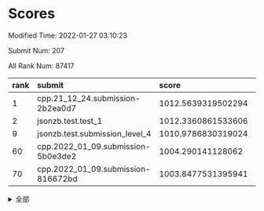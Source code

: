 # Scores

Modified Time: 2022-01-27 03:10:23

Submit Num: 207

All Rank Num: 87417

| rank |               submit               |       score        |       sigma        | pk_num |
| :--- | :--------------------------------- | :----------------- | :----------------- | :----- |
| 1    | cpp.21_12_24.submission-2b2ea0d7   | 1012.5639319502294 | 0.8297465304760797 | 1687   |
| 2    | jsonzb.test.test_1                 | 1012.3360861533606 | 0.7847091330279167 | 1682   |
| 9    | jsonzb.test.submission_level_4     | 1010.9786830319024 | 0.7716160302232911 | 1693   |
| 60   | cpp.2022_01_09.submission-5b0e3de2 | 1004.290141128062  | 0.7289719245647812 | 1690   |
| 70   | cpp.2022_01_09.submission-816672bd | 1003.8477531395941 | 0.7222633787635405 | 1692   |


<details>
<summary>全部</summary>

| rank |                 submit                 |       score        |       sigma        | pk_num |
| :--- | :------------------------------------- | :----------------- | :----------------- | :----- |
| 1    | cpp.21_12_24.submission-2b2ea0d7       | 1012.5639319502294 | 0.8297465304760797 | 1687   |
| 2    | jsonzb.test.test_1                     | 1012.3360861533606 | 0.7847091330279167 | 1682   |
| 3    | gobigger.level_3.submission_level_3_16 | 1012.113304495313  | 0.7888465891219305 | 1684   |
| 4    | gobigger.level_3.submission_level_3_43 | 1011.8798589491975 | 0.7730139321599853 | 1688   |
| 5    | gobigger.level_3.submission_level_3_44 | 1011.2925815219312 | 0.7630433422462742 | 1692   |
| 6    | gobigger.level_3.submission_level_3_32 | 1011.2126093550594 | 0.7826198827785428 | 1691   |
| 7    | gobigger.level_3.submission_level_3_49 | 1011.0759483052813 | 0.7941375939596736 | 1691   |
| 8    | gobigger.level_3.submission_level_3_40 | 1010.9937160032065 | 0.7861562607634691 | 1693   |
| 9    | jsonzb.test.submission_level_4         | 1010.9786830319024 | 0.7716160302232911 | 1693   |
| 10   | gobigger.level_3.submission_level_3_46 | 1010.9025125646383 | 0.7687248643067568 | 1688   |
| 11   | gobigger.level_3.submission_level_3_42 | 1010.8627861080669 | 0.7615377693377066 | 1688   |
| 12   | gobigger.level_3.submission_level_3_6  | 1010.7857309643767 | 0.7777980677522347 | 1691   |
| 13   | gobigger.level_3.submission_level_3_39 | 1010.7836785027174 | 0.7458637688596881 | 1689   |
| 14   | gobigger.level_3.submission_level_3_12 | 1010.6708560933981 | 0.7791537588612116 | 1694   |
| 15   | gobigger.level_3.submission_level_3_38 | 1010.631321375583  | 0.766708843287951  | 1686   |
| 16   | gobigger.level_3.submission_level_3_31 | 1010.6018923174399 | 0.7715909719464669 | 1688   |
| 17   | gobigger.level_3.submission_level_3_10 | 1010.557972838426  | 0.7421553355876138 | 1685   |
| 18   | gobigger.level_3.submission_level_3_20 | 1010.5296405143624 | 0.7745727212735477 | 1690   |
| 19   | gobigger.level_3.submission_level_3_26 | 1010.515586761137  | 0.7599113886562011 | 1687   |
| 20   | gobigger.level_3.submission_level_3_41 | 1010.4656757868837 | 0.7638408566449509 | 1691   |
| 21   | gobigger.level_3.submission_level_3_27 | 1010.4089803125319 | 0.7526828662405127 | 1685   |
| 22   | gobigger.level_3.submission_level_3_3  | 1010.3269077285992 | 0.7624716471433215 | 1685   |
| 23   | gobigger.level_3.submission_level_3_48 | 1010.1951880710866 | 0.7725211323843045 | 1688   |
| 24   | gobigger.level_3.submission_level_3_11 | 1010.1166398343315 | 0.7758652511794318 | 1683   |
| 25   | gobigger.level_3.submission_level_3_18 | 1010.100507800439  | 0.7704342105833858 | 1695   |
| 26   | gobigger.level_3.submission_level_3_9  | 1010.0872111594564 | 0.7801353100748886 | 1688   |
| 27   | gobigger.level_3.submission_level_3_30 | 1010.0404561301315 | 0.7462168425903883 | 1690   |
| 28   | gobigger.level_3.submission_level_3_22 | 1010.0389452358576 | 0.768906545810206  | 1692   |
| 29   | gobigger.level_3.submission_level_3_2  | 1009.9963466836692 | 0.7507494671467361 | 1687   |
| 30   | gobigger.level_3.submission_level_3_29 | 1009.9840936675117 | 0.7675294546217428 | 1688   |
| 31   | gobigger.level_3.submission_level_3_24 | 1009.9731941260756 | 0.765525608296504  | 1687   |
| 32   | gobigger.level_3.submission_level_3_14 | 1009.9719091609702 | 0.7446668014961081 | 1692   |
| 33   | gobigger.level_3.submission_level_3_15 | 1009.9526811666271 | 0.7288885592719041 | 1693   |
| 34   | gobigger.level_3.submission_level_3_5  | 1009.9230215554481 | 0.7505827769901994 | 1689   |
| 35   | gobigger.level_3.submission_level_3_7  | 1009.8333992971219 | 0.7596029089022319 | 1687   |
| 36   | gobigger.level_3.submission_level_3_13 | 1009.8038440286573 | 0.7804332043518677 | 1685   |
| 37   | gobigger.level_3.submission_level_3_28 | 1009.7692465518859 | 0.7730435805070985 | 1691   |
| 38   | gobigger.level_3.submission_level_3_21 | 1009.7449356265673 | 0.7413445820540241 | 1689   |
| 39   | gobigger.level_3.submission_level_3_47 | 1009.7375154603328 | 0.7590716720605548 | 1690   |
| 40   | gobigger.level_3.submission_level_3_25 | 1009.726829369465  | 0.762277547921469  | 1690   |
| 41   | gobigger.level_3.submission_level_3_23 | 1009.5886132526085 | 0.7593393251173908 | 1689   |
| 42   | gobigger.level_3.submission_level_3_0  | 1009.5239611526549 | 0.7657703187663437 | 1685   |
| 43   | gobigger.level_3.submission_level_3_33 | 1009.5135762229753 | 0.7454670009226608 | 1688   |
| 44   | gobigger.level_3.submission_level_3_1  | 1009.3743274575822 | 0.7487042001829057 | 1689   |
| 45   | gobigger.level_3.submission_level_3_35 | 1009.3224483028384 | 0.7539044132470045 | 1688   |
| 46   | gobigger.level_3.submission_level_3_4  | 1009.0949328814347 | 0.759345838100087  | 1689   |
| 47   | gobigger.level_3.submission_level_3_34 | 1009.0667188155809 | 0.741344612279829  | 1690   |
| 48   | gobigger.level_3.submission_level_3_19 | 1009.0524176645349 | 0.7485464069258088 | 1690   |
| 49   | gobigger.level_3.submission_level_3_17 | 1008.7790631212508 | 0.7417902107501706 | 1690   |
| 50   | gobigger.level_3.submission_level_3_8  | 1008.660415419675  | 0.7364811651857033 | 1685   |
| 51   | gobigger.level_3.submission_level_3_36 | 1008.4941597938731 | 0.7422572023104788 | 1688   |
| 52   | gobigger.level_3.submission_level_3_37 | 1008.4161332431992 | 0.7293736207540767 | 1685   |
| 53   | gobigger.level_3.submission_level_3_45 | 1008.3709162981324 | 0.740204602966074  | 1687   |
| 54   | gobigger.level_1.submission_level_1_17 | 1004.8278998673776 | 0.7116362174755382 | 1683   |
| 55   | gobigger.level_1.submission_level_1_6  | 1004.8185205662624 | 0.7163358513001278 | 1691   |
| 56   | gobigger.level_1.submission_level_1_39 | 1004.5518470860972 | 0.7121908551600383 | 1693   |
| 57   | gobigger.level_1.submission_level_1_16 | 1004.5360077537154 | 0.7184865204994063 | 1692   |
| 58   | gobigger.level_1.submission_level_1_38 | 1004.5081954103383 | 0.7120952382672245 | 1686   |
| 59   | gobigger.level_1.submission_level_1_1  | 1004.4416820897497 | 0.7228034172068245 | 1696   |
| 60   | cpp.2022_01_09.submission-5b0e3de2     | 1004.290141128062  | 0.7289719245647812 | 1690   |
| 61   | gobigger.level_1.submission_level_1_27 | 1004.1979435137811 | 0.7206612618443133 | 1687   |
| 62   | gobigger.level_1.submission_level_1_23 | 1004.1406029470473 | 0.721910386553505  | 1686   |
| 63   | gobigger.level_1.submission_level_1_40 | 1004.1097817954724 | 0.723321497949979  | 1694   |
| 64   | gobigger.level_1.submission_level_1_36 | 1004.0890198022488 | 0.7257055860660354 | 1682   |
| 65   | gobigger.level_1.submission_level_1_7  | 1004.08394335782   | 0.7288387643921421 | 1691   |
| 66   | gobigger.level_1.submission_level_1_26 | 1004.0012693424183 | 0.725331138889317  | 1689   |
| 67   | gobigger.level_1.submission_level_1_47 | 1003.9029367102482 | 0.7170687843219141 | 1689   |
| 68   | gobigger.level_1.submission_level_1_13 | 1003.885712019895  | 0.7259114507872588 | 1686   |
| 69   | gobigger.level_1.submission_level_1_37 | 1003.8596145377369 | 0.7219801578862605 | 1686   |
| 70   | cpp.2022_01_09.submission-816672bd     | 1003.8477531395941 | 0.7222633787635405 | 1692   |
| 71   | gobigger.level_1.submission_level_1_9  | 1003.6611945439158 | 0.710189418044127  | 1687   |
| 72   | gobigger.level_1.submission_level_1_49 | 1003.5537310305016 | 0.7183214630155732 | 1687   |
| 73   | gobigger.level_1.submission_level_1_24 | 1003.5264956388942 | 0.7108875360768933 | 1686   |
| 74   | gobigger.level_1.submission_level_1_4  | 1003.5028133704645 | 0.7126664484673757 | 1692   |
| 75   | gobigger.level_1.submission_level_1_21 | 1003.3472739948294 | 0.7159888468419591 | 1695   |
| 76   | gobigger.level_1.submission_level_1_25 | 1003.2637025954846 | 0.7199417953338277 | 1687   |
| 77   | gobigger.level_1.submission_level_1_32 | 1003.2591620131737 | 0.7183668477648352 | 1688   |
| 78   | gobigger.level_1.submission_level_1_30 | 1003.245743068985  | 0.7161819872725608 | 1689   |
| 79   | gobigger.level_1.submission_level_1_28 | 1003.2221726168611 | 0.7085687622340405 | 1690   |
| 80   | gobigger.level_1.submission_level_1_0  | 1003.1961057300435 | 0.7187724223257036 | 1688   |
| 81   | gobigger.level_1.submission_level_1_44 | 1003.0780315537112 | 0.7136566463031623 | 1689   |
| 82   | gobigger.level_1.submission_level_1_22 | 1003.0760271270175 | 0.7248279400399236 | 1687   |
| 83   | gobigger.level_1.submission_level_1_33 | 1003.0664777564377 | 0.7150666999472813 | 1693   |
| 84   | gobigger.level_1.submission_level_1_45 | 1003.0532034591495 | 0.7206723119034454 | 1698   |
| 85   | gobigger.level_1.submission_level_1_3  | 1003.0474655750504 | 0.71366504401066   | 1694   |
| 86   | gobigger.level_1.submission_level_1_10 | 1002.9922743156777 | 0.717885335302795  | 1691   |
| 87   | gobigger.level_1.submission_level_1_20 | 1002.9131483848937 | 0.7194880741659248 | 1690   |
| 88   | gobigger.level_1.submission_level_1_12 | 1002.833083813121  | 0.7078534842504052 | 1689   |
| 89   | gobigger.level_1.submission_level_1_35 | 1002.7834923189271 | 0.71831989604353   | 1687   |
| 90   | gobigger.level_1.submission_level_1_42 | 1002.7488446624305 | 0.7063823904355024 | 1684   |
| 91   | gobigger.level_1.submission_level_1_14 | 1002.7424598189007 | 0.7064561877212467 | 1690   |
| 92   | gobigger.level_1.submission_level_1_8  | 1002.7238614366839 | 0.7221547319928276 | 1686   |
| 93   | gobigger.level_1.submission_level_1_18 | 1002.7017390618823 | 0.7225934583933566 | 1687   |
| 94   | gobigger.level_1.submission_level_1_41 | 1002.6026516194447 | 0.7108989827285649 | 1687   |
| 95   | gobigger.level_1.submission_level_1_48 | 1002.59529250488   | 0.7070085979816906 | 1689   |
| 96   | gobigger.level_1.submission_level_1_46 | 1002.5675264007855 | 0.7106931229746721 | 1697   |
| 97   | gobigger.level_1.submission_level_1_29 | 1002.5199629657889 | 0.7167000747197174 | 1691   |
| 98   | gobigger.level_1.submission_level_1_5  | 1002.519693781008  | 0.7093689252663565 | 1689   |
| 99   | gobigger.level_1.submission_level_1_43 | 1002.4484339112329 | 0.7102843724709285 | 1691   |
| 100  | gobigger.level_1.submission_level_1_19 | 1002.4375583826466 | 0.7132735898260556 | 1690   |
| 101  | gobigger.level_1.submission_level_1_34 | 1002.3769602662861 | 0.7080432628283451 | 1690   |
| 102  | gobigger.level_1.submission_level_1_31 | 1002.3090607720302 | 0.7092852460019583 | 1684   |
| 103  | gobigger.level_1.submission_level_1_2  | 1002.2600580485979 | 0.7201631142771001 | 1694   |
| 104  | gobigger.level_1.submission_level_1_11 | 1002.2518117479275 | 0.7165188238177801 | 1687   |
| 105  | gobigger.level_1.submission_level_1_15 | 1001.6958346346969 | 0.7128514858887524 | 1692   |
| 106  | gobigger.random.submission_random_19   | 997.2939331843031  | 0.7051465767802794 | 1690   |
| 107  | gobigger.random.submission_random_30   | 997.0404118712959  | 0.711196458769461  | 1690   |
| 108  | gobigger.random.submission_random_5    | 996.9256581611751  | 0.7125710533454027 | 1688   |
| 109  | gobigger.random.submission_random_32   | 996.8874794489732  | 0.7101028497209568 | 1685   |
| 110  | gobigger.random.submission_random_3    | 996.8650534988295  | 0.7154240092916276 | 1692   |
| 111  | gobigger.random.submission_random_21   | 996.7688996490859  | 0.7257632278995869 | 1693   |
| 112  | gobigger.random.submission_random_14   | 996.7401587495463  | 0.7184372664789094 | 1690   |
| 113  | gobigger.random.submission_random_23   | 996.6576747448194  | 0.6952717730469428 | 1697   |
| 114  | gobigger.random.submission_random_33   | 996.6552596337622  | 0.7204793901391651 | 1692   |
| 115  | gobigger.random.submission_random_38   | 996.6458526356053  | 0.7080981257596024 | 1691   |
| 116  | gobigger.random.submission_random_37   | 996.6275823444447  | 0.6968183992910119 | 1691   |
| 117  | gobigger.random.submission_random_11   | 996.5797581410187  | 0.7224644284025543 | 1687   |
| 118  | gobigger.random.submission_random_39   | 996.4646975396076  | 0.7187136792372338 | 1684   |
| 119  | gobigger.random.submission_random_2    | 996.4558795857698  | 0.7074513033517147 | 1692   |
| 120  | gobigger.random.submission_random_29   | 996.4434732007     | 0.7073434529819964 | 1685   |
| 121  | gobigger.random.submission_random_1    | 996.3869049471098  | 0.7137340818486704 | 1693   |
| 122  | gobigger.random.submission_random_28   | 996.3403116057228  | 0.7135104389385063 | 1686   |
| 123  | gobigger.random.submission_random_4    | 996.3381014307907  | 0.7044744052086336 | 1687   |
| 124  | gobigger.random.submission_random_42   | 996.2355086481799  | 0.6956399458615328 | 1693   |
| 125  | gobigger.random.submission_random_46   | 996.2201935308484  | 0.7076574258333371 | 1686   |
| 126  | gobigger.random.submission_random_6    | 996.1622343110987  | 0.7172032921224343 | 1690   |
| 127  | gobigger.random.submission_random_12   | 996.1487223696272  | 0.7228697102976772 | 1689   |
| 128  | gobigger.random.submission_random_36   | 996.1185705373213  | 0.7117359244512876 | 1686   |
| 129  | gobigger.random.submission_random_24   | 996.0147289610036  | 0.7052175855717139 | 1694   |
| 130  | gobigger.random.submission_random_25   | 995.9151990721645  | 0.7106297896703143 | 1686   |
| 131  | gobigger.random.submission_random_48   | 995.8725495717086  | 0.7023688611175286 | 1687   |
| 132  | gobigger.random.submission_random_34   | 995.8358196529399  | 0.699688277054065  | 1687   |
| 133  | gobigger.random.submission_random_35   | 995.7204289642316  | 0.6978928668505187 | 1691   |
| 134  | gobigger.random.submission_random_43   | 995.7020932763456  | 0.7180657023760415 | 1689   |
| 135  | gobigger.random.submission_random_9    | 995.6548778544035  | 0.7185553708463224 | 1689   |
| 136  | gobigger.random.submission_random_41   | 995.6548511509098  | 0.7214529035681131 | 1686   |
| 137  | gobigger.random.submission_random_49   | 995.6394171455606  | 0.7122897073731335 | 1687   |
| 138  | gobigger.random.submission_random_10   | 995.6232268119934  | 0.7074130199400324 | 1687   |
| 139  | gobigger.random.submission_random_7    | 995.5893166301407  | 0.7131172097445787 | 1692   |
| 140  | gobigger.random.submission_random_40   | 995.5742945280322  | 0.7054105746082353 | 1694   |
| 141  | gobigger.random.submission_random_0    | 995.5572064388815  | 0.7103479986989896 | 1692   |
| 142  | gobigger.random.submission_random_18   | 995.3830440977288  | 0.7167297865701012 | 1692   |
| 143  | gobigger.random.submission_random_45   | 995.2834203641867  | 0.709885207586155  | 1691   |
| 144  | gobigger.random.submission_random_20   | 995.2728301333768  | 0.7151308337791908 | 1694   |
| 145  | gobigger.random.submission_random_26   | 995.1878580982718  | 0.7154535126023694 | 1692   |
| 146  | gobigger.random.submission_random_44   | 995.1770962004505  | 0.7126886212030643 | 1692   |
| 147  | gobigger.random.submission_random_47   | 995.0930815060935  | 0.7356779262405267 | 1689   |
| 148  | gobigger.random.submission_random_17   | 995.061621546516   | 0.7030660363329245 | 1691   |
| 149  | gobigger.random.submission_random_16   | 995.0102383812759  | 0.7147164497955522 | 1690   |
| 150  | gobigger.random.submission_random_22   | 994.9708545758124  | 0.7043059823413539 | 1696   |
| 151  | gobigger.random.submission_random_8    | 994.9151238198989  | 0.7091094604329805 | 1686   |
| 152  | gobigger.random.submission_random_27   | 994.877457418181   | 0.7295786760868602 | 1689   |
| 153  | gobigger.random.submission_random_15   | 994.6287168231585  | 0.7218611800886089 | 1692   |
| 154  | gobigger.level_2.submission_level_2_46 | 994.5981037011276  | 0.7212907290969552 | 1690   |
| 155  | gobigger.level_2.submission_level_2_25 | 994.5522072052624  | 0.7287034548476254 | 1686   |
| 156  | gobigger.level_2.submission_level_2_39 | 994.4584240022855  | 0.7344205056542346 | 1688   |
| 157  | gobigger.random.submission_random_13   | 994.3157505887588  | 0.708482423662624  | 1690   |
| 158  | gobigger.random.submission_random_31   | 994.2213542664746  | 0.7111025376030973 | 1690   |
| 159  | gobigger.level_2.submission_level_2_49 | 994.086437390614   | 0.723065939464936  | 1692   |
| 160  | gobigger.level_2.submission_level_2_17 | 993.3976258281906  | 0.7345217378090866 | 1692   |
| 161  | gobigger.level_2.submission_level_2_31 | 993.0597983500583  | 0.7346690305553926 | 1692   |
| 162  | gobigger.level_2.submission_level_2_10 | 993.0059790876054  | 0.7405051618234474 | 1691   |
| 163  | gobigger.level_2.submission_level_2_1  | 992.946280979008   | 0.7309831471143147 | 1691   |
| 164  | gobigger.level_2.submission_level_2_24 | 992.7628599066456  | 0.7530542757237292 | 1690   |
| 165  | gobigger.level_2.submission_level_2_18 | 992.6844663937784  | 0.736128458386042  | 1687   |
| 166  | gobigger.level_2.submission_level_2_13 | 992.6101722154933  | 0.7402587361988365 | 1695   |
| 167  | gobigger.level_2.submission_level_2_16 | 992.594815445057   | 0.7501807002293027 | 1679   |
| 168  | gobigger.level_2.submission_level_2_6  | 992.4789959851375  | 0.7477342004335641 | 1690   |
| 169  | gobigger.level_2.submission_level_2_36 | 992.4084855270679  | 0.7550963147370339 | 1691   |
| 170  | gobigger.level_2.submission_level_2_15 | 992.3935118571738  | 0.7483208810164138 | 1685   |
| 171  | gobigger.level_2.submission_level_2_29 | 992.3591195209194  | 0.7271369892314606 | 1689   |
| 172  | gobigger.level_2.submission_level_2_38 | 992.327356554969   | 0.7456123558503567 | 1688   |
| 173  | gobigger.level_2.submission_level_2_34 | 992.293138886846   | 0.7361779381156448 | 1694   |
| 174  | gobigger.level_2.submission_level_2_20 | 992.2734221634271  | 0.7464556531629566 | 1685   |
| 175  | gobigger.level_2.submission_level_2_5  | 992.2421602729673  | 0.7476944346708381 | 1684   |
| 176  | gobigger.level_2.submission_level_2_40 | 992.1699452283182  | 0.7576795578587255 | 1689   |
| 177  | gobigger.level_2.submission_level_2_48 | 992.1377708001577  | 0.7539056681991125 | 1689   |
| 178  | gobigger.level_2.submission_level_2_21 | 992.0197288260935  | 0.7488466696618684 | 1685   |
| 179  | gobigger.level_2.submission_level_2_23 | 991.9468548322001  | 0.751935101261891  | 1688   |
| 180  | gobigger.level_2.submission_level_2_26 | 991.9323159775238  | 0.7292555608892899 | 1688   |
| 181  | gobigger.level_2.submission_level_2_35 | 991.9231846369973  | 0.7484981507927795 | 1691   |
| 182  | gobigger.level_2.submission_level_2_11 | 991.8243334039558  | 0.7320545704762693 | 1687   |
| 183  | gobigger.level_2.submission_level_2_3  | 991.6500497748899  | 0.7296269685250962 | 1697   |
| 184  | gobigger.level_2.submission_level_2_30 | 991.6498028238781  | 0.7410205085119457 | 1692   |
| 185  | gobigger.level_2.submission_level_2_19 | 991.6098448628696  | 0.7585771142610694 | 1693   |
| 186  | gobigger.level_2.submission_level_2_28 | 991.5889058961064  | 0.7577975037252285 | 1689   |
| 187  | gobigger.level_2.submission_level_2_32 | 991.5720349582655  | 0.7529428123775199 | 1692   |
| 188  | gobigger.level_2.submission_level_2_8  | 991.4904066445945  | 0.7411690481558111 | 1690   |
| 189  | gobigger.level_2.submission_level_2_14 | 991.4547193581828  | 0.7495686228157457 | 1689   |
| 190  | gobigger.level_2.submission_level_2_4  | 991.3867908548481  | 0.7618614664727614 | 1690   |
| 191  | gobigger.level_2.submission_level_2_2  | 991.3669408623628  | 0.7483177133347962 | 1691   |
| 192  | gobigger.level_2.submission_level_2_0  | 991.1805988928106  | 0.7755973618924361 | 1687   |
| 193  | gobigger.level_2.submission_level_2_9  | 991.0631477588611  | 0.7607025158032152 | 1687   |
| 194  | gobigger.level_2.submission_level_2_43 | 991.0015912509232  | 0.7420141414887782 | 1694   |
| 195  | gobigger.level_2.submission_level_2_33 | 990.9434182306849  | 0.7470730415698117 | 1683   |
| 196  | gobigger.level_2.submission_level_2_41 | 990.8846937608497  | 0.739845352848965  | 1688   |
| 197  | gobigger.level_2.submission_level_2_7  | 990.7550096110853  | 0.7723556104611621 | 1694   |
| 198  | gobigger.level_2.submission_level_2_37 | 990.4281108789941  | 0.7432430179890309 | 1690   |
| 199  | gobigger.level_2.submission_level_2_27 | 990.4071549884683  | 0.7601440995674925 | 1685   |
| 200  | gobigger.level_2.submission_level_2_12 | 990.3257000165397  | 0.7555639494452174 | 1692   |
| 201  | gobigger.level_2.submission_level_2_22 | 990.2777080622459  | 0.7625354335497092 | 1692   |
| 202  | gobigger.level_2.submission_level_2_42 | 990.2464426950254  | 0.754272065982165  | 1690   |
| 203  | gobigger.level_2.submission_level_2_44 | 990.000989330524   | 0.7727439725246038 | 1685   |
| 204  | gobigger.level_2.submission_level_2_45 | 989.9844937222344  | 0.7742434017816814 | 1689   |
| 205  | gobigger.level_2.submission_level_2_47 | 989.7941803283893  | 0.7644725117034177 | 1692   |
| 206  | gobigger.none.submission_none_1        | 979.4315572594304  | 1.2639005366922083 | 1684   |
| 207  | gobigger.none.submission_none_0        | 976.4582162897835  | 1.2925981705904939 | 1685   |

</details>
